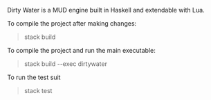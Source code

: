 Dirty Water is a MUD engine built in Haskell and extendable with Lua.

To compile the project after making changes:

> stack build

To compile the project and run the main executable:

> stack build --exec dirtywater

To run the test suit

> stack test

